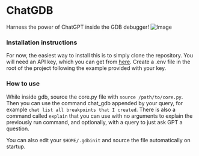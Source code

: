 # ChatGDB
Harness the power of ChatGPT inside the GDB debugger!
![Image](./img/workingExample.png)

### Installation instructions
For now, the easiest way to install this is to simply clone the repository. You will need an API key, which you can get from [here](https://chatgpt.en.obiscr.com/blog/posts/2023/How-to-get-api-key/).
Create a .env file in the root of the project following the example provided with your key.

### How to use
While inside gdb, source the core.py file with ```source /path/to/core.py```. Then you can use the command chat_gdb appended by your query, for example ```chat list all breakpoints that I created```. There is also a command called ```explain``` that you can use with no arguments to explain the previously run command, and optionally, with a query to just ask GPT a question.

You can also edit your ```$HOME/.gdbinit``` and source the file automatically on startup.
